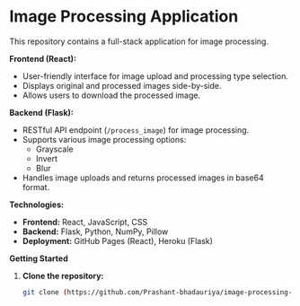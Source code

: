 # Image Processing Application

This repository contains a full-stack application for image processing. 

**Frontend (React):**

* User-friendly interface for image upload and processing type selection.
* Displays original and processed images side-by-side.
* Allows users to download the processed image.

**Backend (Flask):**

* RESTful API endpoint (`/process_image`) for image processing.
* Supports various image processing options:
    * Grayscale
    * Invert
    * Blur 
* Handles image uploads and returns processed images in base64 format.

**Technologies:**

* **Frontend:** React, JavaScript, CSS
* **Backend:** Flask, Python, NumPy, Pillow
* **Deployment:** GitHub Pages (React), Heroku (Flask)

**Getting Started**

1. **Clone the repository:**
   ```bash
   git clone (https://github.com/Prashant-bhadauriya/image-processing-app.git)
